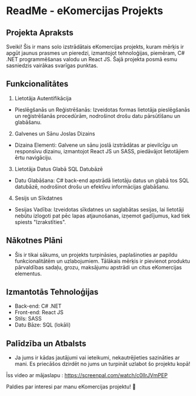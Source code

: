 
# ReadMe - eKomercijas Projekts
## Projekta Apraksts
Sveiki! Šis ir mans solo izstrādātais eKomercijas projekts, kuram mērķis ir apgūt jaunus prasmes un pieredzi, izmantojot tehnoloģijas, piemēram, C# .NET programmēšanas valodu un React JS. Šajā projekta posmā esmu sasniedzis vairākas svarīgas punktas.

## Funkcionalitātes
1. Lietotāja Autentifikācija
- Pieslēgšanās un Reģistrēšanās: Izveidotas formas lietotāja pieslēgšanās un reģistrēšanās procedūrām, nodrošinot drošu datu pārsūtīšanu un glabāšanu.
2. Galvenes un Sānu Joslas Dizains
- Dizaina Elementi: Galvene un sānu joslā izstrādātas ar pievilcīgu un responsīvu dizainu, izmantojot React JS un SASS, piedāvājot lietotājiem ērtu navigāciju.
3. Lietotāja Datus Glabā SQL Datubāzē
- Datu Glabāšana: C# back-end apstrādā lietotāju datus un glabā tos SQL datubāzē, nodrošinot drošu un efektīvu informācijas glabāšanu.
4. Sesijs un Sīkdatnes
- Sesijas Vadība: Izveidotas sīkdatnes un saglabātas sesijas, lai lietotāji nebūtu izlogoti pat pēc lapas atjaunošanas, izņemot gadījumus, kad tiek spiests "Izrakstīties".
## Nākotnes Plāni
- Šis ir tikai sākums, un projekts turpināsies, paplašinoties ar papildu funkcionalitātēm un uzlabojumiem. Tālākais mērķis ir pievienot produktu pārvaldības sadaļu, grozu, maksājumu apstrādi un citus eKomercijas elementus.

## Izmantotās Tehnoloģijas
- Back-end: C# .NET
- Front-end: React JS
- Stils: SASS
 - Datu Bāze: SQL (lokāli)

## Palīdzība un Atbalsts
- Ja jums ir kādas jautājumi vai ieteikumi, nekautrējieties sazināties ar mani. Es priecāšos dzirdēt no jums un turpināt uzlabot šo projektu kopā!

Īss video ar mājaslapu : https://screenpal.com/watch/c0lIrJVmPEP

Paldies par interesi par manu eKomercijas projektu! 🚀

